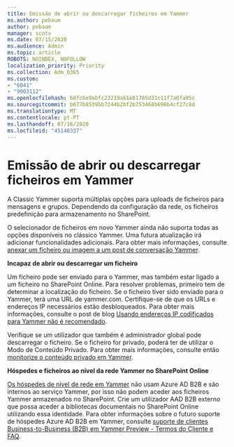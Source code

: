 ```yaml
---
title: Emissão de abrir ou descarregar ficheiros em Yammer
ms.author: pebaum
author: pebaum
manager: scotv
ms.date: 07/15/2020
ms.audience: Admin
ms.topic: article
ROBOTS: NOINDEX, NOFOLLOW
localization_priority: Priority
ms.collection: Adm_O365
ms.custom:
- "6041"
- "9003112"
ms.openlocfilehash: 6dfcbe9abfc23219a61e81785d31c11f7a0fa95c
ms.sourcegitcommit: b677b85395b7244b2bf2b753468b696b4cf27c8d
ms.translationtype: MT
ms.contentlocale: pt-PT
ms.lasthandoff: 07/16/2020
ms.locfileid: "45148337"
---
```

# <a name="issue-opening-or-downloading-files-in-yammer"></a>Emissão de abrir ou descarregar ficheiros em Yammer

A Classic Yammer suporta múltiplas opções para uploads de ficheiros para mensagens e grupos. Dependendo da configuração da rede, os ficheiros predefinição para armazenamento no SharePoint.

O selecionador de ficheiros em novo Yammer ainda não suporta todas as opções disponíveis no clássico Yammer. Uma futura atualização irá adicionar funcionalidades adicionais. Para obter mais informações, consulte [anexar um ficheiro ou imagem a um post de conversação Yammer](https://support.microsoft.com/office/attach-a-file-or-image-to-a-yammer-conversation-post-8d2d17f7-8f37-4535-961e-518d751be7e8).

**Incapaz de abrir ou descarregar um ficheiro**  

Um ficheiro pode ser enviado para o Yammer, mas também estar ligado a um ficheiro no SharePoint Online. Para resolver problemas, primeiro tem de determinar a localização do ficheiro. Se o ficheiro tiver sido enviado para o Yammer, terá uma URL de yammer.com. Certifique-se de que os URLs e endereços IP necessários estão desbloqueados. Para obter mais informações, consulte o post de blog [Usando endereços IP codificados para Yammer não é recomendado](https://techcommunity.microsoft.com/t5/yammer-blog/using-hard-coded-ip-addresses-for-yammer-is-not-recommended/ba-p/276592).

Verifique se um utilizador que também é administrador global pode descarregar o ficheiro. Se o ficheiro for privado, poderá ter de utilizar o Modo de Conteúdo Privado. Para obter mais informações, consulte então [monitorize o conteúdo privado em Yammer](https://docs.microsoft.com/yammer/manage-security-and-compliance/monitor-private-content).  

**Hóspedes e ficheiros ao nível da rede Yammer no SharePoint Online**  

[Os hóspedes de nível de rede em Yammer](https://docs.microsoft.com/yammer/manage-yammer-users/add-block-or-remove-users#invite-guests) não usam Azure AD B2B e são internos ao serviço Yammer, por isso não podem aceder aos ficheiros Yammer armazenados no SharePoint. Crie um utilizador AAD B2B externo que possa aceder a bibliotecas documentais no SharePoint Online utilizando essa identidade. Para obter informações sobre o futuro suporte de hóspedes Azure AD B2B em Yammer, consulte [suporte de clientes Business-to-Business (B2B) em Yammer Preview - Termos do Cliente e FAQ](https://docs.microsoft.com/yammer/get-started-with-yammer/azure-ad-b2b-guests-yammer).